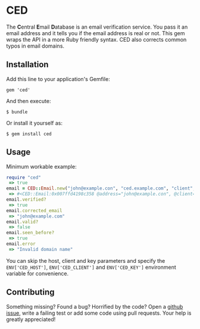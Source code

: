 # CED

The **C**entral **E**mail **D**atabase is an email verification service. You pass it an email address and it tells you if the email address is real or not. This gem wraps the API in a more Ruby friendly syntax. CED also corrects common typos in email domains.

## Installation

Add this line to your application's Gemfile:

    gem 'ced'

And then execute:

    $ bundle

Or install it yourself as:

    $ gem install ced

## Usage

Minimum workable example:

```ruby
require "ced"
 => true
email = CED::Email.new("john@example.con", "ced.example.com", "client", "key")
 => #<CED::Email:0x007ffd4198c358 @address="john@example.con", @client="client", @key="key">
email.verified?
 => true
email.corrected_email
 => "john@example.com"
email.valid?
 => false
email.seen_before?
 => true
email.error
 => "Invalid domain name"
```

You can skip the host, client and key parameters and specify the `ENV['CED_HOST']`, `ENV['CED_CLIENT']` and `ENV['CED_KEY']` environment variable for convenience.

## Contributing

Something missing? Found a bug? Horrified by the code? Open a [github issue](https://github.com/cimm/ced/issues), write a failing test or add some code using pull requests. Your help is greatly appreciated!
